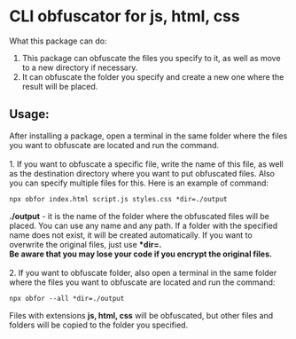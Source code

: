# CLI obfuscator for js, html, css

What this package can do:

1. This package can obfuscate the files you specify to it, as well as move to a new directory if necessary.
2. It can obfuscate the folder you specify and create a new one where the result will be placed.

## Usage:

<div>
After installing a package, open a terminal in the same folder where the files you want to obfuscate are located and run the command.
</div>
<br />
<div>
1. If you want to obfuscate a specific file, write the name of this file, as well as the destination directory where you want to put obfuscated files. Also you can specify multiple files for this. Here is an example of command:
</div>

```diff
npx obfor index.html script.js styles.css *dir=./output
```

<div>
<strong>./output</strong> - it is the name of the folder where the obfuscated files will be placed. You can use any name and any path. If a folder with the specified name does not exist, it will be created automatically. If you want to overwrite the original files, just use <strong>*dir=.</strong>
</div>

<div>
<strong>
Be aware that you may lose your code if you encrypt the original files.
</strong>
</div>
<br />

<div>
2. If you want to obfuscate folder, also open a terminal in the same folder where the files you want to obfuscate are located and run the command:
</div>

```diff
npx obfor --all *dir=./output
```

Files with extensions <strong>js, html, css</strong> will be obfuscated, but other files and folders will be copied to the folder you specified.
